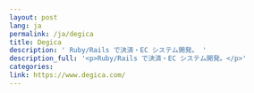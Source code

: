 ```yaml
---
layout: post
lang: ja
permalink: /ja/degica
title: Degica
description: ' Ruby/Rails で決済・EC システム開発。 '
description_full: '<p>Ruby/Rails で決済・EC システム開発。</p>'
categories: 
link: https://www.degica.com/
---
```

